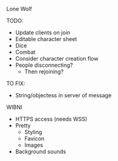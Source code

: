 Lone Wolf

TODO:
- Update clients on join
- Editable character sheet
- Dice
- Combat
- Consider character creation flow
- People disconnecting?
  - Then rejoining?

TO FIX:
- String/objectess in server of message

WIBNI
- HTTPS access (needs WSS)
- Pretty
  - Styling
  - Favicon
  - Images
- Background sounds
